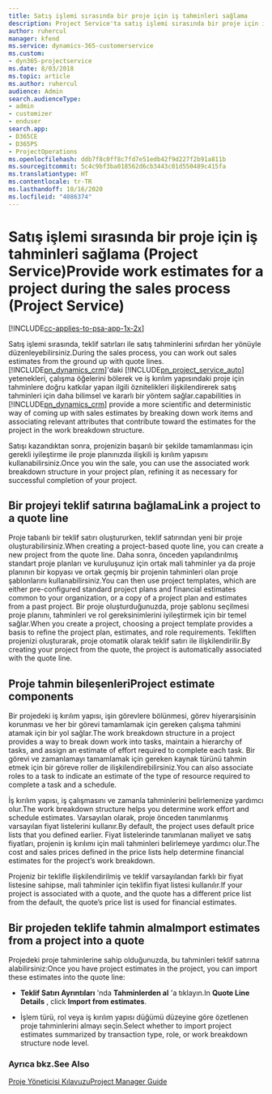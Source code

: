 ```yaml
---
title: Satış işlemi sırasında bir proje için iş tahminleri sağlama
description: Project Service'ta satış işlemi sırasında bir proje için iş tahminleri sağlama
author: ruhercul
manager: kfend
ms.service: dynamics-365-customerservice
ms.custom:
- dyn365-projectservice
ms.date: 8/03/2018
ms.topic: article
ms.author: ruhercul
audience: Admin
search.audienceType:
- admin
- customizer
- enduser
search.app:
- D365CE
- D365PS
- ProjectOperations
ms.openlocfilehash: ddb7f8c0ff8c7fd7e51edb42f9d227f2b91a811b
ms.sourcegitcommit: 5c4c9bf3ba018562d6cb3443c01d550489c415fa
ms.translationtype: HT
ms.contentlocale: tr-TR
ms.lasthandoff: 10/16/2020
ms.locfileid: "4086374"
---
```

# <a name="provide-work-estimates-for-a-project-during-the-sales-process-project-service"></a><span data-ttu-id="e7f00-103">Satış işlemi sırasında bir proje için iş tahminleri sağlama (Project Service)</span><span class="sxs-lookup"><span data-stu-id="e7f00-103">Provide work estimates for a project during the sales process (Project Service)</span></span>

[!INCLUDE[cc-applies-to-psa-app-1x-2x](../includes/cc-applies-to-psa-app-1x-2x.md)]

<span data-ttu-id="e7f00-104">Satış işlemi sırasında, teklif satırları ile satış tahminlerini sıfırdan her yönüyle düzenleyebilirsiniz.</span><span class="sxs-lookup"><span data-stu-id="e7f00-104">During the sales process, you can work out sales estimates from the ground up with quote lines.</span></span> [!INCLUDE[pn_dynamics_crm](../includes/pn-dynamics-crm.md)]<span data-ttu-id="e7f00-105">'daki [!INCLUDE[pn_project_service_auto](../includes/pn-project-service-auto.md)] yetenekleri, çalışma öğelerini bölerek ve iş kırılım yapısındaki proje için tahminlere doğru katkılar yapan ilgili öznitelikleri ilişkilendirerek satış tahminleri için daha bilimsel ve kararlı bir yöntem sağlar.</span><span class="sxs-lookup"><span data-stu-id="e7f00-105">capabilities in [!INCLUDE[pn_dynamics_crm](../includes/pn-dynamics-crm.md)] provide a more scientific and deterministic way of coming up with sales estimates by breaking down work items and associating relevant attributes that contribute toward the estimates for the project in the work breakdown structure.</span></span>  
  
 <span data-ttu-id="e7f00-106">Satışı kazandıktan sonra, projenizin başarılı bir şekilde tamamlanması için gerekli iyileştirme ile proje planınızda ilişkili iş kırılım yapısını kullanabilirsiniz.</span><span class="sxs-lookup"><span data-stu-id="e7f00-106">Once you win the sale, you can use the associated work breakdown structure in your project plan, refining it as necessary for successful completion of your project.</span></span>  
  
## <a name="link-a-project-to-a-quote-line"></a><span data-ttu-id="e7f00-107">Bir projeyi teklif satırına bağlama</span><span class="sxs-lookup"><span data-stu-id="e7f00-107">Link a project to a quote line</span></span>  
 <span data-ttu-id="e7f00-108">Proje tabanlı bir teklif satırı oluştururken, teklif satırından yeni bir proje oluşturabilirsiniz.</span><span class="sxs-lookup"><span data-stu-id="e7f00-108">When creating a project-based quote line, you can create a new project from the quote line.</span></span> <span data-ttu-id="e7f00-109">Daha sonra, önceden yapılandırılmış standart proje planları ve kuruluşunuz için ortak mali tahminler ya da proje planının bir kopyası ve ortak geçmiş bir projenin tahminleri olan proje şablonlarını kullanabilirsiniz.</span><span class="sxs-lookup"><span data-stu-id="e7f00-109">You can then use project templates, which are either pre-configured standard project plans and financial estimates common to your organization, or a copy of a project plan and estimates from a past project.</span></span> <span data-ttu-id="e7f00-110">Bir proje oluşturduğunuzda, proje şablonu seçilmesi proje planını, tahminleri ve rol gereksinimlerini iyileştirmek için bir temel sağlar.</span><span class="sxs-lookup"><span data-stu-id="e7f00-110">When you create a project, choosing a project template provides a basis to refine the project plan, estimates, and role requirements.</span></span> <span data-ttu-id="e7f00-111">Tekliften projenizi oluşturarak, proje otomatik olarak teklif satırı ile ilişkilendirilir.</span><span class="sxs-lookup"><span data-stu-id="e7f00-111">By creating your project from the quote, the project is automatically associated with the quote line.</span></span>  
  
## <a name="project-estimate-components"></a><span data-ttu-id="e7f00-112">Proje tahmin bileşenleri</span><span class="sxs-lookup"><span data-stu-id="e7f00-112">Project estimate components</span></span>  
 <span data-ttu-id="e7f00-113">Bir projedeki iş kırılım yapısı, işin görevlere bölünmesi, görev hiyerarşisinin korunması ve her bir görevi tamamlamak için gereken çalışma tahmini atamak için bir yol sağlar.</span><span class="sxs-lookup"><span data-stu-id="e7f00-113">The work breakdown structure in a project provides a way to break down work into tasks, maintain a hierarchy of tasks, and assign an estimate of effort required to complete each task.</span></span> <span data-ttu-id="e7f00-114">Bir görevi ve zamanlamayı tamamlamak için gereken kaynak türünü tahmin etmek için bir göreve roller de ilişkilendirebilirsiniz.</span><span class="sxs-lookup"><span data-stu-id="e7f00-114">You can also associate roles to a task to indicate an estimate of the type of resource required to complete a task and a schedule.</span></span>  
  
 <span data-ttu-id="e7f00-115">İş kırılım yapısı, iş çalışmasını ve zamanla tahminlerini belirlemenize yardımcı olur.</span><span class="sxs-lookup"><span data-stu-id="e7f00-115">The work breakdown structure helps you determine work effort and schedule estimates.</span></span> <span data-ttu-id="e7f00-116">Varsayılan olarak, proje önceden tanımlanmış varsayılan fiyat listelerini kullanır.</span><span class="sxs-lookup"><span data-stu-id="e7f00-116">By default, the project uses default price lists that you defined earlier.</span></span> <span data-ttu-id="e7f00-117">Fiyat listelerinde tanımlanan maliyet ve satış fiyatları, projenin iş kırılımı için mali tahminleri belirlemeye yardımcı olur.</span><span class="sxs-lookup"><span data-stu-id="e7f00-117">The cost and sales prices defined in the price lists help determine financial estimates for the project’s work breakdown.</span></span>  
  
 <span data-ttu-id="e7f00-118">Projeniz bir teklifle ilişkilendirilmiş ve teklif varsayılandan farklı bir fiyat listesine sahipse, mali tahminler için teklifin fiyat listesi kullanılır.</span><span class="sxs-lookup"><span data-stu-id="e7f00-118">If your project is associated with a quote, and the quote has a different price list from the default, the quote’s price list is used for financial estimates.</span></span>  
  
## <a name="import-estimates-from-a-project-into-a-quote"></a><span data-ttu-id="e7f00-119">Bir projeden teklife tahmin alma</span><span class="sxs-lookup"><span data-stu-id="e7f00-119">Import estimates from a project into a quote</span></span>  
 <span data-ttu-id="e7f00-120">Projedeki proje tahminlerine sahip olduğunuzda, bu tahminleri teklif satırına alabilirsiniz:</span><span class="sxs-lookup"><span data-stu-id="e7f00-120">Once you have project estimates in the project, you can import these estimates into the quote line:</span></span>  
  
-   <span data-ttu-id="e7f00-121">**Teklif Satırı Ayrıntıları** 'nda **Tahminlerden al** 'a tıklayın.</span><span class="sxs-lookup"><span data-stu-id="e7f00-121">In **Quote Line Details** , click **Import from estimates**.</span></span> 

-   <span data-ttu-id="e7f00-122">İşlem türü, rol veya iş kırılım yapısı düğümü düzeyine göre özetlenen proje tahminlerini almayı seçin.</span><span class="sxs-lookup"><span data-stu-id="e7f00-122">Select whether to import project estimates summarized by transaction type, role, or work breakdown structure node level.</span></span>  
  
### <a name="see-also"></a><span data-ttu-id="e7f00-123">Ayrıca bkz.</span><span class="sxs-lookup"><span data-stu-id="e7f00-123">See Also</span></span>  
 [<span data-ttu-id="e7f00-124">Proje Yöneticisi Kılavuzu</span><span class="sxs-lookup"><span data-stu-id="e7f00-124">Project Manager Guide</span></span>](../psa/project-manager-guide.md)
